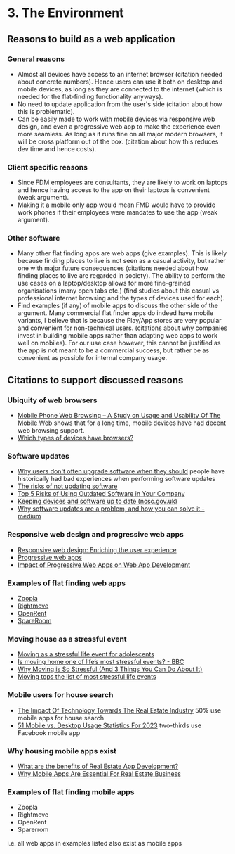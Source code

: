 # 3. The Environment

## Reasons to build as a web application

### General reasons

- Almost all devices have access to an internet browser (citation needed about
  concrete numbers). Hence users can use it both on desktop and mobile devices,
  as long as they are connected to the internet (which is needed for the
  flat-finding functionality anyways).
- No need to update application from the user's side (citation about how this is
  problematic).
- Can be easily made to work with mobile devices via responsive web design, and
  even a progressive web app to make the experience even more seamless. As long
  as it runs fine on all major modern browsers, it will be cross platform out of
  the box. (citation about how this reduces dev time and hence costs).

### Client specific reasons

- Since FDM employees are consultants, they are likely to work on laptops and
  hence having access to the app on their laptops is convenient (weak argument).
- Making it a mobile only app would mean FMD would have to provide work phones
  if their employees were mandates to use the app (weak argument).

### Other software

- Many other flat finding apps are web apps (give examples). This is likely
  because finding places to live is not seen as a casual activity, but rather
  one with major future consequences (citations needed about how finding places
  to live are regarded in society). The ability to perform the use cases on a
  laptop/desktop allows for more fine-grained organisations (many open tabs
  etc.) (find studies about this casual vs professional internet browsing and
  the types of devices used for each).
- Find examples (if any) of mobile apps to discuss the other side of the
  argument. Many commercial flat finder apps do indeed have mobile variants,
  I believe that is because the Play/App stores are very popular and convenient
  for non-technical users. (citations about why companies invest in building
  mobile apps rather than adapting web apps to work well on mobiles). For our
  use case however, this cannot be justified as the app is not meant to be a
  commercial success, but rather be as convenient as possible for internal
  company usage.

## Citations to support discussed reasons

<!-- TODO figure out how to properly cite using Harvard referencing style -->

### Ubiquity of web browsers

- [Mobile Phone Web Browsing – A Study on Usage and Usability Of The Mobile Web](https://www.researchgate.net/publication/221270261_Mobile_Phone_Web_Browsing_-_A_Study_on_Usage_and_Usability_Of_The_Mobile_Web) shows that for a long time,
  mobile devices have had decent web browsing support.
- [Which types of devices have browsers?](https://deviceatlas.com/blog/which-devices-have-browsers)


### Software updates

- [Why users don't often upgrade software when they should](https://www.csoonline.com/article/2132061/why-users-don-t-often-upgrade-software-when-they-should.html) people have historically had bad experiences when performing
  software updates
- [The risks of not updating software](https://www.adremsoft.com/blog/view/blog/17317071759651/the-risks-of-not-updating-software)
- [Top 5 Risks of Using Outdated Software in Your Company](https://www.business2community.com/tech-gadgets/top-5-risks-of-using-outdated-software-in-your-company-02412185)
- [Keeping devices and software up to date (ncsc.gov.uk)](https://www.ncsc.gov.uk/collection/device-security-guidance/managing-deployed-devices/keeping-devices-and-software-up-to-date)
- [Why software updates are a problem, and how you can solve it - medium](https://medium.com/interactive-mind/why-software-updates-are-a-problem-and-how-you-can-solve-it-3fb4b1241aa4)

### Responsive web design and progressive web apps

- [Responsive web design: Enriching the user experience](https://www.webdesignblog.gr/wp-content/uploads/2012/03/5.pdf#page=15)
- [Progressive web apps](https://books.google.nl/books?hl=en&lr=&id=ozozEAAAQBAJ&oi=fnd&pg=PT13&dq=progressive+web+app&ots=AmJh2SRlxR&sig=LOi4bHtox2PDLvdr4piYV5WQZFk&redir_esc=y#v=onepage&q=progressive%20web%20app&f=false)
- [Impact of Progressive Web Apps on Web App Development](https://www.researchgate.net/profile/Sayali-Tandel-2/publication/330834334_Impact_of_Progressive_Web_Apps_on_Web_App_Development/links/5c5605d3a6fdccd6b5dde018/Impact-of-Progressive-Web-Apps-on-Web-App-Development.pdf)

### Examples of flat finding web apps

- [Zoopla](https://www.zoopla.co.uk/)
- [Rightmove](https://www.rightmove.co.uk/)
- [OpenRent](https://www.openrent.co.uk/)
- [SpareRoom](https://www.spareroom.co.uk/)

### Moving house as a stressful event

- [Moving as a stressful life event for adolescents](https://onlinelibrary.wiley.com/doi/abs/10.1002/1520-6629(199004)18:2%3C130::AID-JCOP2290180205%3E3.0.CO;2-V)
- [Is moving home one of life’s most stressful events? - BBC](https://www.bbc.com/future/article/20140709-is-moving-home-that-stressful)
- [Why Moving is So Stressful (And 3 Things You Can Do About It)](https://www.getbellhops.com/blog/moving-stress/)
- [Moving tops the list of most stressful life events](https://swns-research.medium.com/moving-tops-the-list-of-most-stressful-life-events-c673b81733e2)

### Mobile users for house search

- [The Impact Of Technology Towards The Real Estate Industry](https://medium.com/@LeaxFoundation/the-impact-of-technology-towards-the-real-estate-industry-50428376c261) 50% use mobile apps for house search
- [51 Mobile vs. Desktop Usage Statistics For 2023](https://techjury.net/blog/mobile-vs-desktop-usage/#toc-31-81-8-of-facebook-users-access-the-media-only-via-smartphone) two-thirds use Facebook mobile app

### Why housing mobile apps exist

- [What are the benefits of Real Estate App Development?](https://www.devteam.space/blog/what-are-the-benefits-of-real-estate-app-development/)
- [Why Mobile Apps Are Essential For Real Estate Business](https://www.linkedin.com/pulse/why-mobile-apps-important-real-estate-business-apps-lodge/)

### Examples of flat finding mobile apps

- Zoopla
- Rightmove
- OpenRent
- Sparerrom

i.e. all web apps in examples listed also exist as mobile apps

